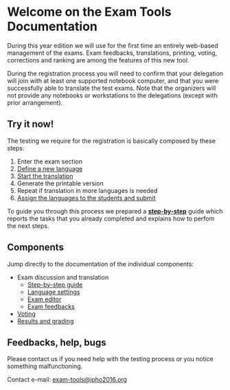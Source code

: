 # Welcome on the Exam Tools Documentation


During this year edition we will use for the first time an entirely web-based management of the exams. Exam feedbacks, translations, printing, voting, corrections and ranking are among the features of this new tool.

During the registration process you will need to confirm that your delegation will join with at least one supported notebook computer, and that you were successfully able to translate the test exams. Note that the organizers will not provide any notebooks or workstations to the delegations (except with prior arrangement).


## Try it now!

The testing we require for the registration is basically composed by these steps:

1. Enter the exam section
1. [Define a new language](language_settings.md)
1. [Start the translation](exam_editor.md)
1. Generate the printable version
1. Repeat if translation in more languages is needed
1. [Assign the languages to the students and submit](assign_exams.md)

To guide you through this process we prepared a [**step-by-step**](step_by_step.md) guide which reports the tasks that you already completed and explains how to perfom the next steps.

## Components

Jump directly to the documentation of the individual components:

* Exam discussion and translation
    * [Step-by-step guide](step_by_step.md)
    * [Language settings](language_settings.md)
    * [Exam editor](exam_editor.md)
    * [Exam feedbacks](exam_feedbacks.md)
* [Voting](voting.md)
* [Results and grading](results_grading.md)


## Feedbacks, help, bugs

Please contact us if you need help with the testing process or you notice something malfunctioning.

Contact e-mail: [exam-tools@ipho2016.org](mailto:exam-tools@ipho2016.org)